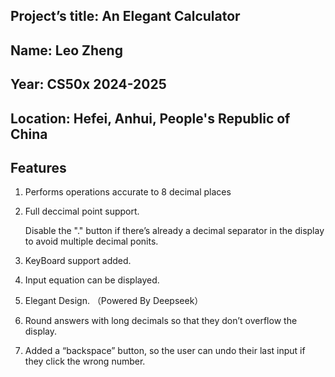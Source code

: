 ## Project’s title: An Elegant Calculator

## Name: Leo Zheng

## Year: CS50x 2024-2025

## Location: Hefei, Anhui, People's Republic of China

## Features
1. Performs operations accurate to 8 decimal places
2. Full deccimal point support.
   
   Disable the "." button if there’s already a decimal separator in the display to avoid multiple decimal ponits.
3. KeyBoard support added.
4. Input equation can be displayed.
5. Elegant Design. （Powered By Deepseek）
6. Round answers with long decimals so that they don’t overflow the display.
7. Added a “backspace” button, so the user can undo their last input if they click the wrong number.
